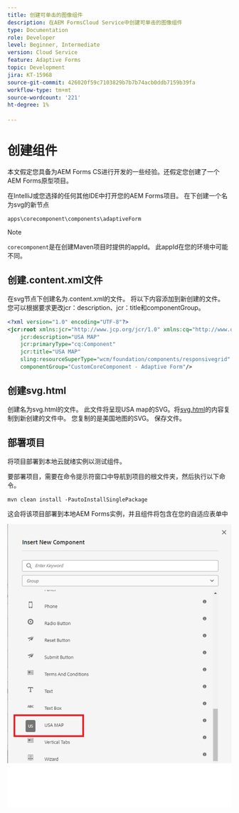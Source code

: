 ```yaml
---
title: 创建可单击的图像组件
description: 在AEM FormsCloud Service中创建可单击的图像组件
type: Documentation
role: Developer
level: Beginner, Intermediate
version: Cloud Service
feature: Adaptive Forms
topic: Development
jira: KT-15968
source-git-commit: 426020f59c7103829b7b7b74acb0ddb7159b39fa
workflow-type: tm+mt
source-wordcount: '221'
ht-degree: 1%

---
```


# 创建组件

本文假定您具备为AEM Forms CS进行开发的一些经验。还假定您创建了一个AEM Forms原型项目。

在IntelliJ或您选择的任何其他IDE中打开您的AEM Forms项目。 在下创建一个名为svg的新节点

```
apps\corecomponent\components\adaptiveForm
```

>[!NOTE]
>
> ``corecomponent``是在创建Maven项目时提供的appId。 此appId在您的环境中可能不同。


## 创建.content.xml文件

在svg节点下创建名为.content.xml的文件。 将以下内容添加到新创建的文件。 您可以根据要求更改jcr：description、jcr：title和componentGroup。

```xml
<?xml version="1.0" encoding="UTF-8"?>
<jcr:root xmlns:jcr="http://www.jcp.org/jcr/1.0" xmlns:cq="http://www.day.com/jcr/cq/1.0" xmlns:sling="http://sling.apache.org/jcr/sling/1.0"
    jcr:description="USA MAP"
    jcr:primaryType="cq:Component"
    jcr:title="USA MAP"
    sling:resourceSuperType="wcm/foundation/components/responsivegrid"
    componentGroup="CustomCoreComponent - Adaptive Form"/>
```

## 创建svg.html

创建名为svg.html的文件。 此文件将呈现USA map的SVG。将[svg.html](assets/svg.html)的内容复制到新创建的文件中。 您复制的是美国地图的SVG。 保存文件。

## 部署项目

将项目部署到本地云就绪实例以测试组件。

要部署项目，需要在命令提示符窗口中导航到项目的根文件夹，然后执行以下命令。

```
mvn clean install -PautoInstallSinglePackage
```

这会将该项目部署到本地AEM Forms实例，并且组件将包含在您的自适应表单中

![usa-map](./assets/usa-map.png)
